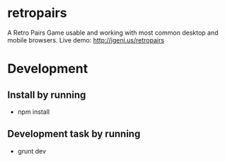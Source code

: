 # retropairs
A Retro Pairs Game usable and working with most common desktop and mobile browsers.
Live demo: http://igeni.us/retropairs

# Development

## Install by running
 * npm install

## Development task by running
 * grunt dev
